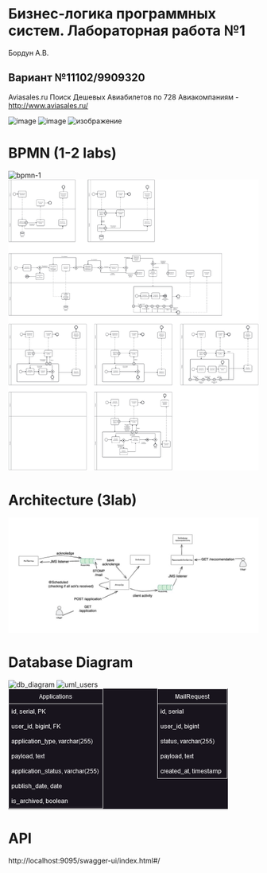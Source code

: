 # Бизнес-логика программных систем. Лабораторная работа №1 #

Бордун А.В.

## Вариант №11102/9909320 ##
Aviasales.ru Поиск Дешевых Авиабилетов по 728 Авиакомпаниям - http://www.aviasales.ru/

![image](https://user-images.githubusercontent.com/22819920/228567258-2bf3bd16-dee9-4fd8-889d-5caac2cc4527.png)
![image](https://github.com/Bordsiya/aviasales/assets/22819920/318514b8-57b7-45c8-b709-d6b5bced674b)
![изображение](https://github.com/Bordsiya/aviasales/assets/22819920/dd1cffe9-2518-435f-960a-f0aeb6e0946f)


# BPMN (1-2 labs) #

![bpmn-1](https://user-images.githubusercontent.com/22819920/228568057-e37499b7-ae11-4635-bf1f-9a284126a0d4.png)
![bpmn-2](https://github.com/Bordsiya/aviasales/blob/master/docs/diagram_2lab.png)

# Architecture (3lab) #

![architecture](https://github.com/Bordsiya/aviasales/blob/master/docs/architecture_3lab.jpg)

# Database Diagram #

![db_diagram](https://user-images.githubusercontent.com/22819920/234403414-b32aa065-c897-4c80-bff2-4253de8b20c9.png)
![uml_users](https://github.com/Bordsiya/aviasales/assets/22819920/c1582d87-2012-457a-a884-54106f9e2906)
![db_3_lab](https://github.com/Bordsiya/aviasales/blob/master/docs/add_db_elements_3lab.png)

# API #
http://localhost:9095/swagger-ui/index.html#/
